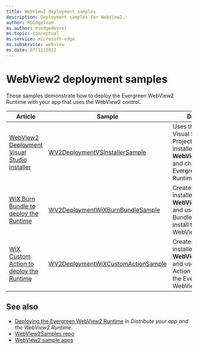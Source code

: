 ```yaml
---
title: WebView2 deployment samples
description: Deployment samples for WebView2.
author: MSEdgeTeam
ms.author: msedgedevrel
ms.topic: conceptual
ms.service: microsoft-edge
ms.subservice: webview
ms.date: 07/11/2022
---
```

# WebView2 deployment samples

These samples demonstrate how to deploy the Evergreen WebView2 Runtime with your app that uses the WebView2 control.

| Article | Sample | Description |
|---|---|---|
| [WebView2 Deployment Visual Studio installer](wv2deploymentvsinstallersample.md) | [WV2DeploymentVSInstallerSample](https://github.com/MicrosoftEdge/WebView2Samples/tree/main/SampleApps/WV2DeploymentVSInstallerSample) | Uses the Microsoft Visual Studio Installer Projects to create an installer for **WebView2APISample** and chain-install the Evergreen WebView2 Runtime. |
| [WiX Burn Bundle to deploy the Runtime](wv2deploymentwixburnbundlesample.md) | [WV2DeploymentWiXBurnBundleSample](https://github.com/MicrosoftEdge/WebView2Samples/tree/main/SampleApps/WV2DeploymentWiXBurnBundleSample) | Creates a WiX installer for **WebView2APISample** and uses WiX Burn Bundle to chain-install the Evergreen WebView2 Runtime. |
| [WiX Custom Action to deploy the Runtime](wv2deploymentwixcustomactionsample.md) | [WV2DeploymentWiXCustomActionSample](https://github.com/MicrosoftEdge/WebView2Samples/tree/main/SampleApps/WV2DeploymentWiXCustomActionSample) | Creates a WiX installer for **WebView2APISample** and uses WiX Custom Action to chain-install the Evergreen WebView2 Runtime. |


<!-- ====================================================================== -->
## See also

* [Deploying the Evergreen WebView2 Runtime](../concepts/distribution.md#deploying-the-evergreen-webview2-runtime) in _Distribute your app and the WebView2 Runtime_.
* [WebView2Samples repo](https://github.com/MicrosoftEdge/WebView2Samples#readme)
* [WebView2 sample apps](../samples/index.md)

